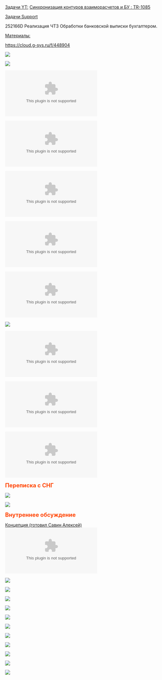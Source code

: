 <u>Задачи YT:</u>
[Синхронизация контуров взаиморасчетов и БУ : TR-1085](https://yt.surgutneftegas.ru:4443/issue/TR-1085)

<u>Задачи Support</u>
<p>252166D Реализация ЧТЗ Обработки банковской выписки бухгалтером.</p>

<u>Материалы:</u>

https://cloud.g-sys.ru/f/448904

![](FW_%20встреча%20по%20обработке%20БВ%20в%20БУ%201.msg)

![](FW_%20ТЗ%20по%20Интерфейсу%20обработки%20БВ.msg)

![](Макет%20АРМ%20Выписка%201.xlsx)

![](ТЗ%20Обработка%20банковской%20выписки%20в%20ФинУпр_v1.1.docx)

![](Pm+Act.docx)

![](Pm+Act.xlsx)

![](Обеспечение%20взаимосвязи%20Pm%20и%20Act%20v1.docx)

![](Распределение%20платежей%20по%20контировке%20v2.2%201.drawio)

![](Концептуальный%20подход%20к%20решению%20задачи%20согласования%20регистра%20взаиморасчетов%20и%20проводок%20бухгалтерского%20учета%20v1.0.docx)

![](20251014.%20ЧТЗ%20обработка%20БВ%20бухгалтером.docx)

![](20251014.%20Макет%20АРМ%20Выписка.xlsx)

<span style="color: OrangeRed; font-weight: bold; font-size: 130%;">Переписка с СНГ</span>

![](OUTLOOK_hBeVgvge0u.png)

![](Pasted%20image%2020250826103841.png)

<span style="color: OrangeRed; font-weight: bold; font-size: 130%;">Внутреннее обсуждение</span>

<u>Концепция (готовил Савин Алексей)</u>
![](Концептуальный%20подход%20к%20решению%20задачи%20согласования%20регистра%20взаиморасчетов%20и%20проводок%20бухгалтерского%20учета%20v0.3%20примечания.docx)

![](Pasted%20image%2020250925112646.png)

![](Pasted%20image%2020251007142702.png)

![](Pasted%20image%2020251008113939.png)

![](Pasted%20image%2020251008114029.png)

![](Pasted%20image%2020251008114111.png)

![](Pasted%20image%2020251008114142.png)

![](Pasted%20image%2020251008114224.png)

![](Pasted%20image%2020251008155440.png)

![](Pasted%20image%2020251008155536.png)

![](Pasted%20image%2020251008155557.png)

![](Pasted%20image%2020251015123144.png)











